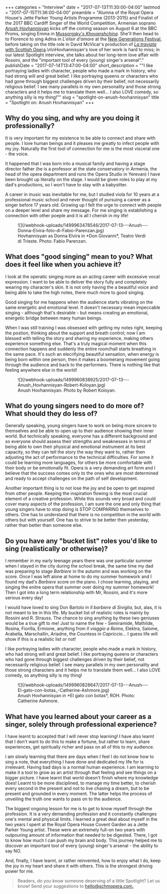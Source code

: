 +++
categories = "Interview"
date = "2017-07-13T11:30:00-04:00"
lastmod = "2017-07-15T11:36:00-04:00"
preamble = "Alumna of the Royal Opera House's Jette Parker Young Artists Programme (2013-2015) and Finalist of the 2017 BBC Cardiff Singer of the World Competition, Armenian soprano [Anush Hovhannisyan](/scene/people/anush-hovhannisyan/) kicks off the coming season on August 6 at the BBC Proms, singing Emma in [Mussorgsky's *Khovanshchina*](https://www.bbc.co.uk/events/epxbp6). She'll then head to to Florence to sing Adina in *L'elisir d'amore* at the [New Generations Festival](https://www.newgenerationfestival.org/home), before taking on the title role in David McVicar's production of [*La traviata* with Scottish Opera](https://www.scottishopera.org.uk/shows/la-traviata/).\n\nHovhannisyan's love of her work is hard to miss; in our latest Spotlight interview, she talks about her long-term love affair with Rossini, and the \"important tool of every (young) singer's arsenal\"."
publishDate = "2017-07-14T13:47:00-04:00"
short_description = "\"I like portraying ladies with character, people who made a mark in history, who had strong will and great belief. I like portraying queens or characters who had gone through biggest challenges driven by their belief, not necessarily religious belief. I see many parallels in my own personality and those strong characters and it helps me to translate them well... I also LOVE comedy, so anything silly is my thing!\""
slug = "spotlight-on-anush-hovhannisyan"
title = "Spotlight on: Anush Hovhannisyan"
+++

## Why do you sing, and why are you doing it professionally?

It is very important for my existence to be able to connect and share with people. I love human beings and it pleases me greatly to infect people with my joy. Naturally the first tool of connection for me is the most visceral one - the voice. 

It happened that I was born into a musical family and having a stage director father (he is a professor at the state conservatory in Armenia, the head of the opera department and runs the Opera Studio in Yerevan) I have been brought up literally on the stage. I would be given roles to play at my dad's productions, so I won't have to stay with a babysitter. 

A career in music was inevitable for me, but I studied viola for 10 years at a professional music school and never thought of pursuing a career as a singer before 17 years old. Growing up I felt the urge to connect with people on a deeper level and share my message. For me singing is establishing a connection with other poeple and it is all I cherish in my life! 

<figure data-type="image">
![](/webhook-uploads/1499963478546/2017-07-13---Anush---Donna-Elvira-foto-di-Fabio-Parenzan.jpg)<figcaption>Hovhannisyan as Donna Elvira in *Don Giovanni*, Teatro Verdi di Trieste. Photo: Fabio Parenzan.</figcaption>
</figure>

## What does "good singing" mean to you? What does it feel like when you achieve it?

I look at the operatic singing more as an acting career with excessive vocal expression. I want to be able to deliver the story fully and completely wearing my character's skin. It is not only having the a beautiful voice and being able to take the high notes, there much more to good singing. 

Good singing for me happens when the audience starts vibrating on the same energetic and emotional level. It doesn't necessary mean impeccable singing - although that's desirable - but means creating an emotional, energetic bridge between many human beings. 

When I was still training I was obsessed with getting my notes right, keeping the postion, thinking about the support and breath control; now I am blessed with telling the story and sharing my experience, making others experience something else. That's a truly magical moment when this connection happens and suddenly the entire room/hall starts breathing in the same pace. It's such an elecrifying beautiful sensation, when energy is being born within one person, then it makes a boomerang movement going through the audience and back to the performers. There is nothing like that feeling anywhere else in the world!

<figure data-type="image">
![](/webhook-uploads/1499960838925/2017-07-13---Anush_Hovhannisyan-Robert-Koloyan.jpg)
<figcaption>Anush Hovhannisyan. Photo by Robert Koloyan.</figcaption>
</figure>

## What do young singers need to do more of? What should they do less of?

Generally speaking, young singers have to work on being more sincere to themselves and be able to open up to their audience showing their inner world. But technically speaking, everyone has a different background and so everyone should assess their strengths and weaknesses in terms of being able to own their physical and emotional instrument at its best capacity, so they can tell the story the way they want to, rather then adjusting the act of performance to the technical difficulties. For some it could be learning more languages, for others be more comfortable with their body or be emotionally fit. Opera is a very demanding art form and I believe that the success comes only to the ones who are most determined and ready to accept challenges on the path of self development. 

Another important thing is to not lose the joy and be open to get inspired from other people. Keeping the inspiration flowing is the most crucial element of a creative profession. While this sounds very broad and could cover many aspects of the profession, I am sure the one and only thing that young singers have to stop doing is STOP COMPARING themselves to others. One has to understand that there is no competition in the world with others but with yourself. One has to strive to be better then yesterday, rather than better than someone else.

## Do you have any "bucket list" roles you'd like to sing (realistically or otherwise)?

I remember in my early teenage years there was one particular summer when I stayed in the city during the school break, the same time my dad was preparing to stage *Barbiere* in the autumn and was working on the score. Once I was left alone at home to do my summer homework and I found my dad's *Barbiere* score on the piano. I chose learning, playing, and singing the enitre opera that summer over doing my summer homework! Then I got into a long term relationship with Mr, Rossini, and it's more serious every day! 

I would have loved to sing Don Bartolo in *Il barbiere di Siviglia*, but, alas, it is not meant to be in this life. My bucket list of realistic roles is mainly by Rossini and R. Strauss. The chance to sing anything by these two geniuses would be a true gift to me! Just to name the few - Semiramide, Mathilde, Rosina, Fiorilla, Ermione, anything from *Il viaggio a Reims*, Elektra, Salome, Arabella, Marschallin, Ariadne, the Countess in *Capriccio*... I guess life will show if this is a realistic list or not! 

I like portraying ladies with character, people who made a mark in history, who had strong will and great belief. I like portraying queens or characters who had gone through biggest challenges driven by their belief, not necessarily religious belief. I see many parallels in my own personality and those strong characters and it helps me to translate them well... I also LOVE comedy, so anything silly is my thing! 

<figure data-type="image">
![](/webhook-uploads/1499960828647/2017-07-13---Anush---El-gato-con-botas_-Catherine-Ashmore.jpg)
<figcaption>Anush Hovhannisyan in *El gato con botas*, ROH. Photo: Catherine Ashmore.</figcaption>
</figure>

## What have you learned about your career as a singer, solely through professional experience?

I have learnt to accepted that I will never stop learning! I have also learnt that I don't want to do this to make a fortune, but rather to learn, share experiences, get spiritually richer and pass on all of this to my audience. 

I am slowly learning that there are days when I feel I do not know how to sing a note, that everything I have done and dedicated my life for is irrelevant. Having bad days is a normal human experience. I am learning to make it a tool to grow as an artist through that feeling and see things on a bigger picture. I have learnt that world doesn't finish where my knowledge does! Learnt to be more disciplined, to manage my time better, to cherish every second in the present and not to live chasing a dream, but to be present and grounded in every moment. The latter helps the process of unveiling the truth one wants to pass on to the audience. 

The biggest ongoing lesson for me is to get to know myself through the profession. It is a very demanding profession and it constantly challenges one's mental and physical limits. I learned a great deal about myself in the two years I spent at the Royal Opera House Covent Garden as a Jette Parker Young artist. These were an extremely full-on two years with outpouring amount of information that needed to be digested. There, I got to know how much I can push my brain and body. This journey helped me to discover an important tool of every (young) singer's arsenal - the ability to say NO. 

And, finally, I have learnt, or rather reinvented, how to enjoy what I do, keep the joy in my heart and share it with others. This is the strongest driving power for me. 

>Readers, do you know someone deserving of a little Spotlight? Let us know! Send your suggestions to [hello@schmopera.com.](mailto:hello@schmopera.com)
